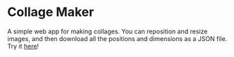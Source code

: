 # Collage Maker

A simple web app for making collages. You can reposition and resize images, and then download all the positions and dimensions as a JSON file. Try it [here](https://kylejlin.github.io/collage_maker)!

